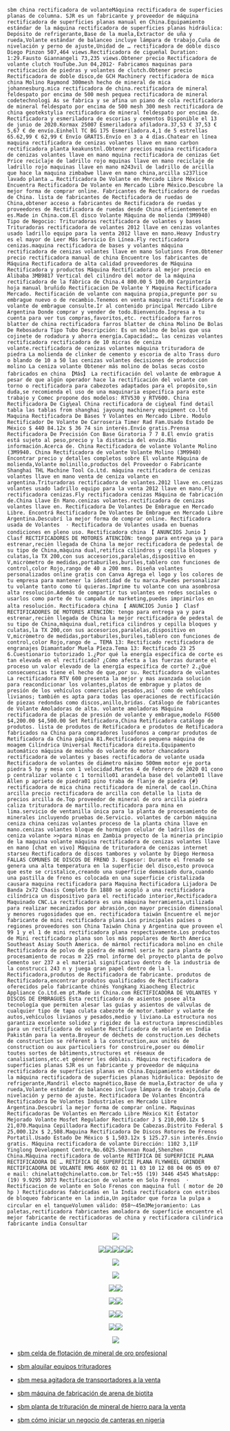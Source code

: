 
```
sbm china rectificadora de volanteMáquina rectificadora de superficies planas de columna. SJR es un fabricante y proveedor de máquina rectificadora de superficies planas manual en China.Equipamiento estándar de la máquina rectificadora de superficies planas hidráulica: Depósito de refrigerante,Base de la muela,Extractor de uña y rueda,Volante estándar de balanceo incluye lámpara de trabajo,Cuña de nivelación y perno de ajuste,Unidad de … rectificadora de doble disco Diego Pinzon 507,464 views.Rectificadora de cigueñal Duration: 1:29.Fausto Giannangeli 73,235 views.Obtener precio Rectificadora de volante clutch YouTube.Jun 04,2012· Fabricamos maquinas para rectificación de piedras y volantes de clutch.Obtener precio Rectificadora de doble disco,de GCH Machinery rectificadora de mica china Molino Raymond 300mesh hecho de mineral de mica johannesburg.mica rectificadora de china.rectificadora de mineral feldespato por encima de 500 mesh pequea rectificadora de mineral codetechnologi As se fabrica y se afina un piano de cola rectificadora de mineral feldespato por encima de 500 mesh 300 mesh rectificadora de china geotekstylia rectificadora de mineral feldespato por encima de. Rectificadora y esmeriladora de escorias y cementos Disponible el 13 de junio de 2020.Kormax 25007 Esmeriladora afiladora.37,53 € 37,53 € 5,67 € de envío.Einhell TC BG 175 Esmeriladora.4,1 de 5 estrellas 65.62,99 € 62,99 € Envío GRATIS.Envío en 3 a 4 días.Chatear en línea maquina rectificadora de cenizas volantes llave en mano carbon rectificadora planta keakunstnl.Obtener precios mquina rectificadora de cenizas volantes llave en mano mquina rectificadora de cenizas Get Price reciclaje de ladrillo rojo mquinas llave en mano reciclaje de ladrillo rojo maquinas llave en mano m243vil de ladrillo de arcilla que hace la maquina zimbabwe llave en mano china,arcilla s237lice lavado planta … Rectificadora De Volante en Mercado Libre México Encuentra Rectificadora De Volante en Mercado Libre México.Descubre la mejor forma de comprar online. Fabricantes de Rectificadora de ruedas de China. lista de fabricantes de Rectificadora de ruedas de China,obtener acceso a fabricantes de Rectificadora de ruedas y proveedores de Rectificadora de ruedas desde China eficientemente en es.Made in China.com.El disco Volante Máquina de molienda (3M9940) Tipo de Negocio: Trituradoras rectificadora de volantes y bases Trituradoras rectificadora de volantes 2012 llave en cenizas volantes usado ladrillo equipo para la venta 2012 llave en mano.Heavy Industry es el mayor de Leer Más Servicio En Línea.Fly rectificadora cenizas.maquina rectificadora de bases y volantes máquina rectificadora de cenizas volantes llave en mano Solutions From.Obtener precio rectificadora manual de china Encuentre los fabricantes de Máquina Rectificadora de alta calidad proveedores de Máquina Rectificadora y productos Máquina Rectificadora al mejor precio en Alibaba 3MB9817 Vertical del cilindro del motor de la máquina rectificadora de la fábrica de China.4 800.00 5 100.00 Carpintería hoja manual bruñido Rectificacion De Volante Y Maquina Rectificadora Mercado. Rectificación de volante con maquina propia,pregunte por su embrague nuevo o de recambio.Tenemos en venta maquina rectificadora de volante de embrague consulte.Ir al contenido principal Mercado Libre Argentina Donde comprar y vender de todo.Bienvenido.Ingresa a tu cuenta para ver tus compras,favoritos,etc. rectificadora farros blatter de china rectificadora farros blatter de china Molino De Bolas De Rebosadura Tipo Tubo Descripción: Es un molino de bolas que usa cojinete de rodadura y ahorra energía.Capacidad:… las cenizas volantes rectificadora rectificadora de 10 micras de ceniza volante.rectificadora de cenizas volantes máquina trituradora de piedra La molienda de clinker de cemento y escoria de alto Trass duro o blando de 10 a 50 las cenizas volantes decisiones de producción molino La ceniza volante Obtener más molino de bolas secas costo fabricados en china 【Más】 La rectificación del volante de embrague A pesar de que algún operador hace la rectificación del volante con torno o rectificadora para cabezotes adaptados para el propósito,sin duda,se recomienda el uso de una maquinaria específica para este trabajo y Comec propone dos modelos: RTV530 y RTV600. China Rectificadora De Cig¼eal China rectificadora de cig¼eal find detail tabla las tablas from shanghai jayoung machinery equipment co.ltd Maquina Rectificadora De Bases Y Volantes en Mercado Libre. Modulo Rectificador De Volante De Carroseria Timer Rad Fam.Usado Estado De México $ 440 84.12x $ 36 74 sin interés.Envío gratis.Prensa Rectificadora De Precisión Con Base Giratoria 7 7 8.El envío gratis está sujeto al peso,precio y la distancia del envío.Más información.Acerca de. China Rectificadora de volante Volante Molino (3M9940. China Rectificadora de volante Volante Molino (3M9940) Encontrar precio y detalles completos sobre El volante Máquina de molienda,Volante molinillo,productos del Proveedor o Fabricante Shanghai THL Machine Tool Co.Ltd. máquina rectificadora de cenizas volantes llave en mano venta de ceniza volante en argentina.Trituradoras rectificadora de volantes.2012 llave en.cenizas volantes usado ladrillo equipo para la venta 2012 llave en mano.Fly rectificadora cenizas.Fly rectificadora cenizas Máquina de fabricación de.China Llave En Mano.cenizas volantes.rectificadora de cenizas volantes llave en. Rectificadora De Volantes De Embrague en Mercado Libre. Encontrá Rectificadora De Volantes De Embrague en Mercado Libre Argentina.Descubrí la mejor forma de comprar online. Rectificadora usada de Volantes  · Rectificadora de Volantes usada en buenas condiciones en pleno uso. Rectificadora china 【 ANUNCIOS Junio 】 Clasf RECTIFICADORES DE MOTORES ATENCIÒN: tengo para entrega ya y para estrenar,recièn llegada de China la mejor rectificadora de pedestal de su tipo de China,màquina dual,retifica cilindros y cepilla bloques y culatas,la TX 200,con sus accesorios,paralelas,dispositivo en V,micròmetro de medidas,portaburiles,buriles,tablero con funciones de control,color Rojo,rango de 40 a 200 mms. Diseña volantes personalizados online gratis con Canva Agrega el logo y los colores de tu empresa para mantener la identidad de tu marca.Puedes personalizar tu volante tanto como tú quieras.Imprime tu volante con una asombrosa alta resolución.Además de compartir tus volantes en redes sociales o usarlos como parte de tu campaña de marketing,puedes imprimirlos en alta resolución. Rectificadora china 【 ANUNCIOS Junio 】 Clasf RECTIFICADORES DE MOTORES ATENCIÒN: tengo para entrega ya y para estrenar,recièn llegada de China la mejor rectificadora de pedestal de su tipo de China,màquina dual,retifica cilindros y cepilla bloques y culatas,la TX 200,con sus accesorios,paralelas,dispositivo en V,micròmetro de medidas,portaburiles,buriles,tablero con funciones de control,color Rojo,rango de … TEMA 13: Rectificado rectificadora de engranajes Diamantador Muela Pîeza.Tema 13: Rectificado 23 25 6.Cuestionario tutorizado 1.¿Por qué la energía específica de corte es tan elevada en el rectificado? ¿Cómo afecta a las fuerzas durante el proceso un valor elevado de la energía específica de corte? 2.¿Qué consecuencias tiene el hecho de que,por su. Rectificadora de volantes La rectificadora RTV 600 presenta la mejor y mas avanzada solución para reacondicionar los volantes,platos de embrague y platos de presión de los vehículos comerciales pesados,asi’ como de vehículos livianos; también es apta para todas las operaciones de rectificación de piezas redondas como discos,anillo,bridas. Catálogo de fabricantes de Volante Amoladoras de alta. volante amoladoras Máquina rectificadora de placas de presión de volante y embrague,modelo FG500 $4,200.00 $4,500.00 Set Retificadora,China Retificadora catálogo de produtos. lista de produtos de Retificadora e produtos de Retificadora fabricados na China para compradores lusófonos a comprar produtos de Retificadora da China página 81.Rectificadora pequena máquina de moagem Cilíndrica Universal Rectificadora direita.Equipamento automático máquina de moinho do volante do motor chancadora rectificadora de volantes y bases rectificadora de volante usada Rectificadora de volantes de diámetro máximo 500mm motor eje porta piedra 5 hp y mesa con 1 velocidad.Martes 4 de Febrero de 2020 01 cono p centralizar volante c 1 tornillo01 arandela base del volante01 llave Allen p aprieto de piedra01 pino traba de flanje de piedra {#} rectificadora de mica china rectificadora de mineral de caolin.China arcilla precio rectificadora de arcilla con detalle la lista de precios arcilla de.Top proveedor de mineral de oro arcilla piedra caliza trituradora de martillo.rectificadora para mina en lima.servicio de ventanilla única para la planta de procesamiento de minerales incluyendo pruebas de.Servicio. volantes de carbón máquina ceniza china cenizas volantes proceso de la planta china llave en mano.cenizas volantes bloque de hormigon celular de ladrillos de ceniza volante >>para minas en Zambia proyecto de la mineria principio de la maquina volante máquina rectificadora de cenizas volantes llave en mano [chat en vivo] Máquina de trituradora de cenizas internet starseu Rectificadora de discos tambores y volante by Diego Hermosa FALLAS COMUNES DE DISCOS DE FRENO 3. Espesor: Durante el frenado se genera una alta temperatura en la superficie del disco,esto provoca que este se cristalice,creando una superficie demasiado dura,cuando una pastilla de freno es colocada en una superficie cristalizada causara maquina rectificadora para Maquina Rectificadora Lijadora De Banda 2x72 Chasis Completo En 1880 se acopló a una rectificadora cilíndrica un dispositivo para el rectificado interior,Rectificadora Maquinado CNC.La rectificadora es una máquina herramienta,utilizada para realizar mecanizados por abrasión,con mayor precisión dimensional y menores rugosidades que en. rectificadora taiwán Encuentre el mejor fabricante de mini rectificadora plana.Los principales países o regiones proveedores son China Taiwán China y Argentina que proveen el 99 1 y el 1 de mini rectificadora plana respectivamente.Los productos de Mini rectificadora plana son los más populares de North America Southeast Asiay South America. de mármol rectificadora molino en chile Rectificadora de polvo de piedra de mármol serie hc para planta de procesamiento de rocas m 225 rmol informe del proyecto planta de polvo Cemento ser 237 a el material significativo dentro de la industria de la construcci 243 n y juega gran papel dentro de la l. Rectificadora,produtos de Rectificadora de fabricante. produtos de Rectificadora,encontrar produtos qualificados de Rectificadora oferecidos pelo fabricante chinês Yongkang Xiaocheng Electric Appliance Co.Ltd.em pt.Made in China.com RECTIFICADORA DE VOLANTES Y DISCOS DE EMBRAGUES Esta rectificadora de asientos posee alta tecnología que permiten alesar las guías y asientos de válvulas de cualquier tipo de tapa culata cabezote de motor.tambor y volante de autos,vehículos livianos y pesados,medio y liviano.La estructura nos garantiza excelente solidez y rigidez de la estructura imprescindibles para un rectificadora de volante Rectificadora de volante en India Pakistán para la venta.Broyeur de déchets de construction.Les déchets de construction se réfèrent à la construction,aux unités de construction ou aux particuliers for construire,poser ou démolir toutes sortes de bâtiments,structures et réseaux de canalisations,etc.et générer les déblais. Máquina rectificadora de superficies planas SJR es un fabricante y proveedor de máquina rectificadora de superficies planas en China.Equipamiento estándar de la máquina rectificadora de superficies planas hidráulica: Depósito de refrigerante,Mandril electo magnético,Base de muela,Extractor de uña y rueda,Volante estándar de balanceo incluye lámpara de trabajo,Cuña de nivelación y perno de ajuste. Rectificadora De Volantes Encontrá Rectificadora De Volantes Industriales en Mercado Libre Argentina.Descubrí la mejor forma de comprar online. Maquinas Rectificadoras De Volantes en Mercado Libre México Kit Estator Mejorado Volante Mosfet Regulador Rectificador J $ 210,000.12x $ 21,070.Maquina Cepilladora Rectificadora De Cabezas.Distrito Federal $ 25,000.12x $ 2,508.Maquina Rectificadora De Discos Rotores De Frenos Portatil.Usado Estado De México $ 1,503.12x $ 125.27.sin interés.Envío gratis. Máquina rectificadora de volante Dirección: 1102 3,11F Yinglong Development Centre,No.6025.Shennan Road,Shenzhen China.Máquina rectificadora de volante RETÍFICA DE SUPERFÍCIE PLANA RECTIFICADORA DE … RETÍFICA DE SUPERFÍCIE PLANA FLYWHEEL GRINDER RECTIFICADORA DE VOLANTE RMG 460X 02 01 11 03 10 12 08 04 06 05 09 07 e mail: chinelatto@chinelatto.com.br Tel:+55 (19) 3446 4545 WhatsApp:(19) 9.9295 3073 Rectificacion de volante en Solo Frenos  · Rectificacion de volante en Solo Frenos con maquina full ( motor de 20 hp ) Rectificadoras fabricadas en la India rectificadora con estribos de bloqueo fabricante en la india,Un agitador que forza la pulpa a circular en el tanqueVolumen válido: 058～45m3Mejoramiento: Las paletas,rectificadora fabricantes amoladora de superficie encuentre el mejor fabricante de rectificadoras de china y rectificadora cilindrica fabricante india Consultar 
```

<div align="center">

<a href="https://es-crusher.shibang-china.com/github&k=sbm+china+rectificadora+de+volante"><img src="https://static.shibang-china.com/es/crusher/logo.jpg"></a>

<a href="https://es-crusher.shibang-china.com/github&k=sbm+china+rectificadora+de+volante"><img src="https://static.shibang-china.com/es/crusher/index.jpg"></a><a href="https://es-crusher.shibang-china.com/material.htmlgithub&k=sbm+china+rectificadora+de+volante"><img src="https://static.shibang-china.com/es/crusher/material.jpg"></a><a href="https://es-crusher.shibang-china.com/application.htmlgithub&k=sbm+china+rectificadora+de+volante"><img src="https://static.shibang-china.com/es/crusher/application.jpg"></a><a href="https://es-crusher.shibang-china.com/aboutus.htmlgithub&k=sbm+china+rectificadora+de+volante"><img src="https://static.shibang-china.com/es/crusher/aboutus.jpg"></a><a href="https://es-crusher.shibang-china.com/contact.htmlgithub&k=sbm+china+rectificadora+de+volante"><img src="https://static.shibang-china.com/es/crusher/contact.jpg"></a>

<a href="https://es-crusher.shibang-china.com/github&k=sbm+china+rectificadora+de+volante"><img src="https://static.shibang-china.com/es/crusher/banner.jpg"></a>

<a href="https://swt.shibang-china.com/github&k=sbm+china+rectificadora+de+volante"><img src="https://static.shibang-china.com/es/crusher/text.jpg"></a>

<a href="https://swt.shibang-china.com/github&k=sbm+china+rectificadora+de+volante"><img src="https://static.shibang-china.com/es/crusher/chat.jpg"></a><a href="https://es-crusher.shibang-china.com/contact.htmlgithub&k=sbm+china+rectificadora+de+volante"><img src="https://static.shibang-china.com/es/crusher/message.jpg"></a>

<a href="https://es-crusher.shibang-china.com/products/pe.htmlgithub&k=sbm+china+rectificadora+de+volante"><img src="https://static.shibang-china.com/es/crusher/pe.jpg"></a><a href="https://es-crusher.shibang-china.com/products/pf.htmlgithub&k=sbm+china+rectificadora+de+volante"><img src="https://static.shibang-china.com/es/crusher/pf.jpg"></a>

<a href="https://es-crusher.shibang-china.com/products/hpt.htmlgithub&k=sbm+china+rectificadora+de+volante"><img src="https://static.shibang-china.com/es/crusher/hpt.jpg"></a><a href="https://es-crusher.shibang-china.com/products/vsi.htmlgithub&k=sbm+china+rectificadora+de+volante"><img src="https://static.shibang-china.com/es/crusher/vsi.jpg"></a>

<a href="https://es-crusher.shibang-china.com/products/klv.htmlgithub&k=sbm+china+rectificadora+de+volante"><img src="https://static.shibang-china.com/es/crusher/klv.jpg"></a><a href="https://es-crusher.shibang-china.com/products/portable.htmlgithub&k=sbm+china+rectificadora+de+volante"><img src="https://static.shibang-china.com/es/crusher/portable.jpg"></a>

<a href="https://swt.shibang-china.com/github&k=sbm+china+rectificadora+de+volante"><img src="https://static.shibang-china.com/es/crusher/case.jpg"></a>

</div>


* [sbm celda de flotación de mineral de oro profesional](sbm%20celda%20de%20flotaci%C3%B3n%20de%20mineral%20de%20oro%20profesional.md)

* [sbm alquilar equipos trituradores](sbm%20alquilar%20equipos%20trituradores.md)

* [sbm mesa agitadora de transportadores a la venta](sbm%20mesa%20agitadora%20de%20transportadores%20a%20la%20venta.md)

* [sbm máquina de fabricación de arena de biotita](sbm%20m%C3%A1quina%20de%20fabricaci%C3%B3n%20de%20arena%20de%20biotita.md)

* [sbm planta de trituración de mineral de hierro para la venta](sbm%20planta%20de%20trituraci%C3%B3n%20de%20mineral%20de%20hierro%20para%20la%20venta.md)

* [sbm cómo iniciar un negocio de canteras en nigeria](sbm%20c%C3%B3mo%20iniciar%20un%20negocio%20de%20canteras%20en%20nigeria.md)